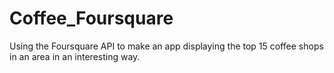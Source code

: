 # Coffee_Foursquare
Using the Foursquare API to make an app displaying the top 15 coffee shops in an area in an interesting way.
